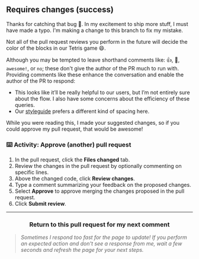 ## Requires changes (success)

Thanks for catching that bug :bug:. In my excitement to ship more stuff, I must have made a typo. I'm making a change to this branch to fix my mistake.

Not all of the pull request reviews you perform in the future will decide the color of the blocks in our Tetris game :smile:.

Although you may be tempted to leave shorthand comments like: :+1:, :poop:, `awesome!`, or `no`; these don't give the author of the PR much to run with. Providing comments like these enhance the conversation and enable the author of the PR to respond:

- This looks like it’ll be really helpful to our users, but I’m not entirely sure about the flow. I also have some concerns about the efficiency of these queries.
- Our [styleguide](https://styleguide.github.com/) prefers a different kind of spacing here.

While you were reading this, I made your suggested changes, so if you could approve my pull request, that would be awesome!

### :keyboard: Activity: Approve (another) pull request

1. In the pull request, click the **Files changed** tab.
1. Review the changes in the pull request by optionally commenting on specific lines.
1. Above the changed code, click **Review changes**.
1. Type a comment summarizing your feedback on the proposed changes.
1. Select **Approve** to approve merging the changes proposed in the pull request.
1. Click **Submit review**.

<hr>
<h3 align="center">Return to this pull request for my next comment</h3>

> _Sometimes I respond too fast for the page to update! If you perform an expected action and don't see a response from me, wait a few seconds and refresh the page for your next steps._
